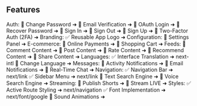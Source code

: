## Features

Auth:
  🚧        Change Password ➜ 
  🚧     Email Verification ➜ 
  🚧            OAuth Login ➜ 
  🚧       Recover Password ➜ 
  🔄                Sign In ➜ 
  🚧               Sign Out ➜ 
  🚧                Sign Up ➜ 
  🚧  Two-Factor Auth (2FA) ➜ 
Branding:
  ✅      Reusable App Logo ➜ 
Configuration:
  🚧         Settings Panel ➜ 
E-commerce:
  🚧        Online Payments ➜ 
  🚧          Shopping Cart ➜ 
Feeds:
  🚧        Comment Content ➜ 
  🚧           Post Content ➜ 
  🚧           Rate Content ➜ 
  🚧      Recommend Content ➜ 
  🚧          Share Content ➜ 
Languages:
  ✅  Interface Translation ➜ next-intl
  🔄        Change Language ➜ 
Messages:
  🚧 Activity Notifications ➜ 
  🚧    Email Notifications ➜ 
  🚧         Real-Time Chat ➜ 
Navigation:
  ✅         Navigation Bar ➜ next/link
  ✅           Sidebar Menu ➜ next/link
  🚧     Text Search Engine ➜ 
  🚧    Voice Search Engine ➜ 
Streaming:
  🚧         Publish Shorts ➜ 
  🚧            Stream LIVE ➜ 
Styles:
  ✅   Active Route Styling ➜ next/navigation
  ✅    Font Implementation ➜ next/font/google
  🚧       Sound Animations ➜ 